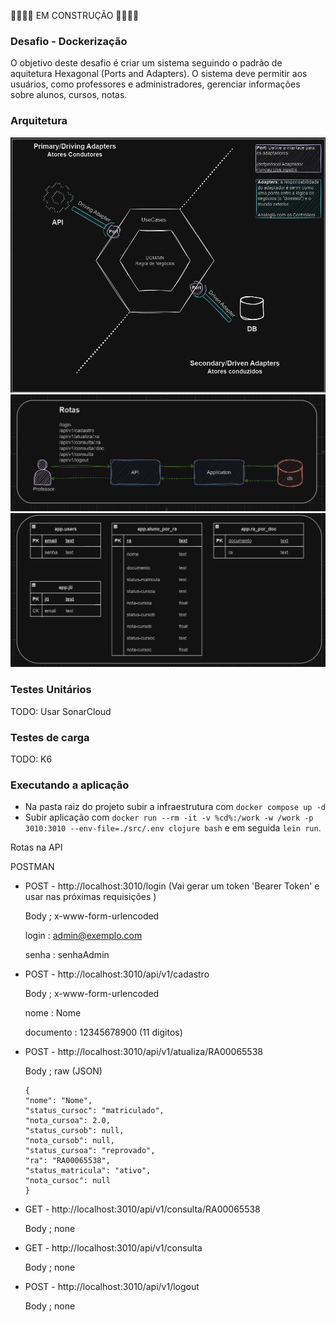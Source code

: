 🚧🚧🚧🚧 EM CONSTRUÇÃO 🚧🚧🚧🚧

### Desafio - Dockerização

O objetivo deste desafio é criar um sistema seguindo o padrão de aquitetura Hexagonal (Ports and Adapters).
O sistema deve permitir aos usuários, como professores e administradores, gerenciar informações sobre alunos, cursos, notas.

### Arquitetura

<img src="./ArquiteturaHexagonal.png" alt="desenho da arquitetura">

<img src="./Fluxo.png" alt="Fluxo">

<img src="./Tabelas.png" alt="Tabelas banco de dados">

### Testes Unitários

TODO: Usar SonarCloud 

### Testes de carga

TODO: K6

### Executando a aplicação

- Na pasta raiz do projeto subir a infraestrutura com ```docker compose up -d```
- Subir aplicação com ```docker run --rm -it -v %cd%:/work -w /work -p 3010:3010 --env-file=./src/.env clojure bash``` e em seguida ```lein run```.

Rotas na API

POSTMAN
- POST - http://localhost:3010/login (Vai gerar um token 'Bearer Token' e usar nas próximas requisições ) <p>
    Body ; x-www-form-urlencoded <p>
    
    login : admin@exemplo.com <p>
    senha : senhaAdmin

- POST - http://localhost:3010/api/v1/cadastro <p>
    Body ; x-www-form-urlencoded <p>
    nome : Nome <p>
    documento : 12345678900 (11 digitos)

- POST - http://localhost:3010/api/v1/atualiza/RA00065538 <p>
    Body ; raw (JSON)
    ```
    {
    "nome": "Nome",
    "status_cursoc": "matriculado",
    "nota_cursoa": 2.0,
    "status_cursob": null,
    "nota_cursob": null,
    "status_cursoa": "reprovado",
    "ra": "RA00065538",
    "status_matricula": "ativo",
    "nota_cursoc": null
    }
    ```
- GET - http://localhost:3010/api/v1/consulta/RA00065538 <p>
    Body ; none

- GET - http://localhost:3010/api/v1/consulta <p>
    Body ; none

- POST - http://localhost:3010/api/v1/logout <p>
    Body ; none